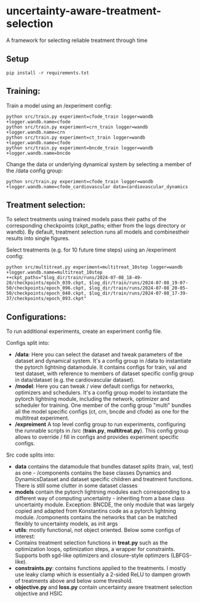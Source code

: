 # uncertainty-aware-treatment-selection
A framework for selecting reliable treatment through time

## Setup
```
pip install -r requirements.txt
```
## Training:

Train a model using an /experiment config:
```
python src/train.py experiment=cfode_train logger=wandb +logger.wandb.name=cfode
python src/train.py experiment=crn_train logger=wandb +logger.wandb.name=crn
python src/train.py experiment=ct_train logger=wandb +logger.wandb.name=cfode 
python src/train.py experiment=bncde_train logger=wandb +logger.wandb.name=bncde
```
Change the data or underlying dynamical system by selecting a member of the /data config group:
```
python src/train.py experiment=cfode_train logger=wandb +logger.wandb.name=cfode_cardiovascular data=cardiovascular_dynamics 
```

## Treatment selection:
To select treatments using trained models pass their paths of the corresponding checkpoints (ckpt_paths; either from the logs directory or wandb).
By default, treatment selection runs all models and combinestheir results into single figures.

Select treatments (e.g. for 10 future time steps) using an /experiment config:
```
python src/multitreat.py experiment=multitreat_10step logger=wandb +logger.wandb.name=multitreat_10step ++ckpt_paths="$log_dir/train/runs/2024-07-08_18-49-28/checkpoints/epoch_039.ckpt, $log_dir/train/runs/2024-07-08_19-07-50/checkpoints/epoch_096.ckpt, $log_dir/train/runs/2024-07-08_20-05-50/checkpoints/epoch_040.ckpt, $log_dir/train/runs/2024-07-08_17-39-37/checkpoints/epoch_093.ckpt"
```

## Configurations:
To run additional experiments, create an experiment config file.

Configs split into:
* **/data**: Here you can select the dataset and tweak parameters of tbe dataset and dynamical system. It's a config group in /data to instantiate the pytorch lightning datamodule. It contains configs for train, val and test dataset, with reference to members of dataset specific config group in data/dataset (e.g. the cardiovascular dataset). 
* **/model**: Here you can tweak / view default configs for networks, optimizers and schedulers. It's a config group model to instantiate the pytorch lightning module, including the network, optimizer and scheduler for training. One member of the config group "multi" bundles all the model specific configs (ct, crn, bncde and cfode) as one for the multitreat experiment.
* **/expreiment** A top level config group to run experiments, configuring the runnable scripts in /src (**train.py**, **multitreat.py**). This config group allows to override / fill in configs and provides experiment specific configs.

Src code splits into:
* **data** contains the datamodule that bundles dataset splits (train, val, test) as one - /components contains the base classes Dynamics and DynamicsDataset and dataset specific children and treatment functions. There is still some clutter in some dataset classes
* **models** contain the pytorch lightning modules each corresponding to a different way of computing uncertainty - inheriting from a base class uncertainty module. Exception: BNCDE, the only module that was largely copied and adapted from Konstantins code as a pytorch lightning module. /components contains the networks that can be matched flexibly to uncertainty models, as init args
* **utils**: mostly functional, not object oriented. Below some configs of interest:
* Contains treatment selection functions in **treat.py** such as the optimization loops, optimization steps, a wrapper for constraints. Supports both sgd-like optimizers and closure-style optimzers (LBFGS-like). 
* **constraints.py**: contains functions applied to the treatments. I mostly use leaky clamp which is essentially a 2-sided ReLU to dampen growth of treatments above and below some threshold. 
* **objective.py** and **loss.py** contain uncertainty aware treatment selection objective and HSIC
